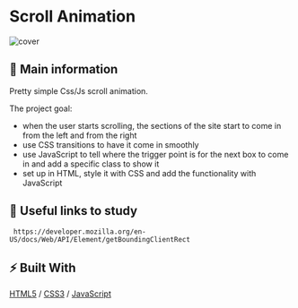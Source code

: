 # Scroll Animation

![cover](./assets/scroll.gif)

## 🦉 Main information

Pretty simple Css/Js scroll animation.

The project goal:
- when the user starts scrolling, the sections of the site start to come in from the left and from the right
- use CSS transitions to have it come in smoothly
- use JavaScript to tell where the trigger point is for the next box to come in and add a specific class to show it
- set up in HTML, style it with CSS and add the functionality with JavaScript
  

## 🦊 Useful links to study
```
 https://developer.mozilla.org/en-US/docs/Web/API/Element/getBoundingClientRect
```

## ⚡ Built With
[HTML5](https://www.w3schools.com/html/) / [CSS3](https://www.w3schools.com/css/) / [JavaScript](https://www.w3schools.com/js/)
